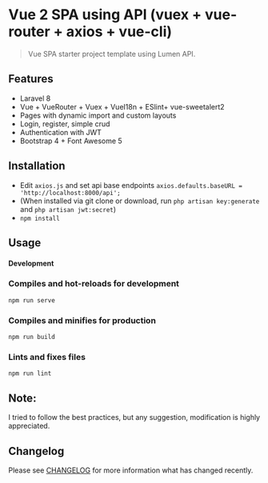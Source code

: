 # Vue 2 SPA using API (vuex + vue-router + axios + vue-cli)
> Vue SPA starter project template using Lumen API.

## Features

- Laravel 8
- Vue + VueRouter + Vuex + VueI18n + ESlint+ vue-sweetalert2
- Pages with dynamic import and custom layouts
- Login, register, simple crud
- Authentication with JWT
- Bootstrap 4 + Font Awesome 5

## Installation

- Edit `axios.js` and set api base endpoints `axios.defaults.baseURL = 'http://localhost:8000/api';`
- (When installed via git clone or download, run `php artisan key:generate` and `php artisan jwt:secret`)
- `npm install`

## Usage

#### Development

### Compiles and hot-reloads for development
```
npm run serve
```

### Compiles and minifies for production
```
npm run build
```

### Lints and fixes files
```
npm run lint
```
## Note:

I tried to follow the best practices, but any suggestion, modification is highly appreciated.

## Changelog

Please see [CHANGELOG](CHANGELOG.md) for more information what has changed recently.


